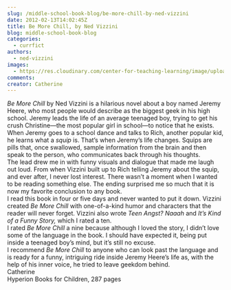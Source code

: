 ```yaml
---
slug: /middle-school-book-blog/be-more-chill-by-ned-vizzini
date: 2012-02-13T14:02:45Z
title: Be More Chill, by Ned Vizzini
blog: middle-school-book-blog
categories:
  - currfict
authors:
  - ned-vizzini
images:
  - https://res.cloudinary.com/center-for-teaching-learning/image/upload/v1659700515/vizzinichill.jpg.jpg
comments:
creator: Catherine
---
```


<em>Be More Chill</em> by Ned Vizzini is a hilarious novel about a boy named Jeremy Heere, who most people would describe as the biggest geek in his high school. Jeremy leads the life of an average teenaged boy, trying to get his crush Christine—the most popular girl in school—to notice that he exists. When Jeremy goes to a school dance and talks to Rich, another popular kid, he learns what a<em> squip</em> is. That’s when Jeremy’s life changes. Squips are pills that, once swallowed, sample information from the brain and then speak to the person, who communicates back through his thoughts.<br />The lead drew me in with funny visuals and dialogue that made me laugh out loud. From when Vizzini built up to Rich telling Jeremy about the squip, and ever after, I never lost interest. There wasn’t a moment when I wanted to be reading something else. The ending surprised me so much that it is now my favorite conclusion to any book.<br />I read this book in four or five days and never wanted to put it down. Vizzini created <em>Be More Chill </em>with one-of-a-kind humor and characters that the reader will never forget. Vizzini also wrote <em>Teen Angst? Naaah</em> and <em>It’s Kind of a Funny Story,</em> which I rated a ten.<br />I rated <em>Be More Chill</em> a nine because although I loved the story, I didn’t love some of the language in the book. I should have expected it, being put inside a teenaged boy’s mind, but it’s still no excuse.<br />I recommend <em>Be More Chill</em> to anyone who can look past the language and is ready for a funny, intriguing ride inside Jeremy Heere’s life as, with the help of his inner voice, he tried to leave geekdom behind.<br />
Catherine<br />Hyperion Books for Children, 287 pages<br /> <br />
